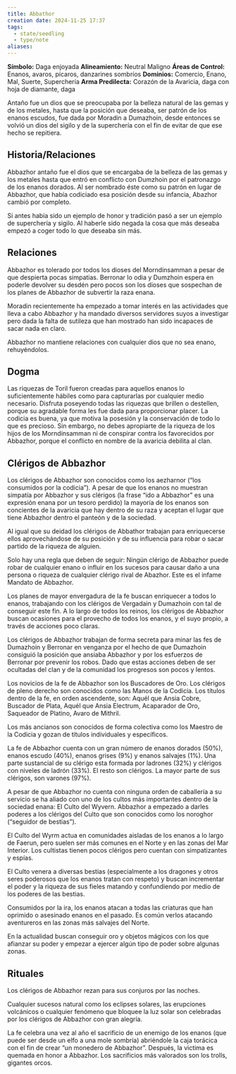 ```yaml
---
title: Abbathor
creation date: 2024-11-25 17:37
tags:
  - state/seedling
  - type/note
aliases:
---
```


**Símbolo:** Daga enjoyada
**Alineamiento:** Neutral Maligno
**Áreas de Control:** Enanos, avaros, pícaros, danzarines sombríos
**Dominios:** Comercio, Enano, Mal, Suerte, Superchería
**Arma Predilecta:** Corazón de la Avaricia, daga con hoja de diamante, daga

Antaño fue un dios que se preocupaba por la belleza natural de las gemas y de los metales, hasta que la posición que deseaba, ser patrón de los enanos escudos, fue dada por Moradin a Dumazhoin, desde entonces se volvió un dios del sigilo y de la superchería con el fin de evitar de que ese hecho se repitiera.

## Historia/Relaciones

Abbazhor antaño fue el dios que se encargaba de la belleza de las gemas y los metales hasta que entró en conflicto con Dumzhoin por el patronazgo de los enanos dorados. Al ser nombrado éste como su patrón en lugar de Abbazhor, que había codiciado esa posición desde su infancia, Abazhor cambió por completo.

Si antes había sido un ejemplo de honor y tradición pasó a ser un ejemplo de superchería y sigilo. Al haberle sido negada la cosa que más deseaba empezó a coger todo lo que deseaba sin más.

## Relaciones

Abbazhor es tolerado por todos los dioses del Morndinsamman a pesar de que despierta pocas simpatias. Berronar lo odia y Dumzhoin espera en poderle devolver su desdén pero pocos son los dioses que sospechan de los planes de Abbazhor de subvertir la raza enana.

Moradin recientemente ha empezado a tomar interés en las actividades que lleva a cabo Abbazhor y ha mandado diversos servidores suyos a investigar pero dada la falta de sutileza que han mostrado han sido incapaces de sacar nada en claro.

Abbazhor no mantiene relaciones con cualquier dios que no sea enano, rehuyéndolos.

## Dogma

Las riquezas de Toril fueron creadas para aquellos enanos lo suficientemente hábiles como para capturarlas por cualquier medio necesario. Disfruta poseyendo todas las riquezas que brillen o destellen, porque su agradable forma les fue dada para proporcionar placer. La codicia es buena, ya que motiva la posesión y la conservación de todo lo que es precioso. Sin embargo, no debes apropiarte de la riqueza de los hijos de los Morndinsamman ni de conspirar contra los favorecidos por Abbazhor, porque el conflicto en nombre de la avaricia debilita al clan.

## Clérigos de Abbazhor

Los clérigos de Abbazhor son conocidos como los aezharnor (“los consumidos por la codicia”). A pesar de que los enanos no muestran simpatía por Abbazhor y sus clérigos (la frase “ido a Abbazhor” es una expresión enana por un tesoro perdido) la mayoría de los enanos son concientes de la avaricia que hay dentro de su raza y aceptan el lugar que tiene Abbazhor dentro el panteón y de la sociedad.

Al igual que su deidad los clérigos de Abbathor trabajan para enriquecerse ellos aprovechándose de su posición y de su influencia para robar o sacar partido de la riqueza de alguien.

Solo hay una regla que deben de seguir: Ningún clérigo de Abbazhor puede robar de cualquier enano o influir en los sucesos para causar daño a una persona o riqueza de cualquier clérigo rival de Abazhor. Este es el infame Mandato de Abbazhor.

Los planes de mayor envergadura de la fe buscan enriquecer a todos lo enanos, trabajando con los clérigos de Vergadain y Dumazhoin con tal de conseguir este fin. A lo largo de todos los reinos, los clérigos de Abbazhor buscan ocasiones para el provecho de todos los enanos, y el suyo propio, a través de acciones poco claras.

Los clérigos de Abbazhor trabajan de forma secreta para minar las fes de Dumazhoin y Berronar en venganza por el hecho de que Dumazhoin consiguió la posición que ansiaba Abbazhor y por los esfuerzos de Berronar por prevenir los robos. Dado que estas acciones deben de ser ocultadas del clan y de la comunidad los progresos son pocos y lentos.

Los novicios de la fe de Abbazhor son los Buscadores de Oro. Los clérigos de pleno derecho son conocidos como las Manos de la Codicia. Los títulos dentro de la fe, en orden ascendente, son: Aquél que Ansia Cobre, Buscador de Plata, Aquél que Ansia Electrum, Acaparador de Oro, Saqueador de Platino, Avaro de Mithril.

Los más ancianos son conocidos de forma colectiva como los Maestro de la Codicia y gozan de títulos individuales y específicos.

La fe de Abbazhor cuenta con un gran número de enanos dorados (50%), enanos escudo (40%), enanos grises (9%) y enanos salvajes (1%). Una parte sustancial de su clérigo esta formada por ladrones (32%) y clérigos con niveles de ladrón (33%). El resto son clérigos. La mayor parte de sus clérigos, son varones (97%).

A pesar de que Abbazhor no cuenta con ninguna orden de caballería a su servicio se ha aliado con uno de los cultos más importantes dentro de la sociedad enana: El Culto del Wyvern. Abbazhor a empezado a darles poderes a los clérigos del Culto que son conocidos como los noroghor (“seguidor de bestias”).

El Culto del Wyrm actua en comunidades aisladas de los enanos a lo largo de Faerun, pero suelen ser más comunes en el Norte y en las zonas del Mar Interior. Los cultistas tienen pocos clérigos pero cuentan con simpatizantes y espías.

El Culto venera a diversas bestias (especialmente a los dragones y otros seres poderosos que los enanos tratan con respeto) y buscan incrementar el poder y la riqueza de sus fieles matando y confundiendo por medio de los poderes de las bestias.

Consumidos por la ira, los enanos atacan a todas las criaturas que han oprimido o asesinado enanos en el pasado. Es común verlos atacando aventureros en las zonas más salvajes del Norte.

En la actualidad buscan conseguir oro y objetos mágicos con los que afianzar su poder y empezar a ejercer algún tipo de poder sobre algunas zonas.

## Rituales

Los clérigos de Abbazhor rezan para sus conjuros por las noches.

Cualquier sucesos natural como los eclipses solares, las erupciones volcánicos o cualquier fenómeno que bloquee la luz solar son celebradas por los clérigos de Abbazhor con gran alegría.

La fe celebra una vez al año el sacrificio de un enemigo de los enanos (que puede ser desde un elfo a una mole sombría) abriéndole la caja torácica con el fin de crear “un monedero de Abbazhor”. Después, la victima es quemada en honor a Abbazhor. Los sacrificios más valorados son los trolls, gigantes orcos.